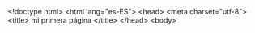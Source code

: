 &lt;!doctype html&gt;
&lt;html lang=&quot;es-ES&quot;&gt;
&lt;head&gt; &lt;meta charset=&quot;utf-8&quot;&gt;
&lt;title&gt;
mi primera página
&lt;/title&gt;
&lt;/head&gt;
&lt;body&gt;
